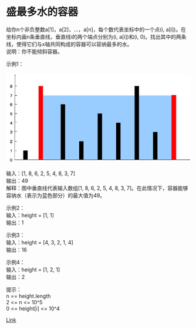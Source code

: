 <h1>盛最多水的容器</h1>

给你n个非负整数a[1]，a[2]，...，a[n]，每个数代表坐标中的一个点(i, a[i])。在坐标内画n条垂直线，垂直线i的两个端点分别为(i, a[i])和(i, 0)。找出其中的两条线，使得它们与x轴共同构成的容器可以容纳最多的水。</br>
说明：你不能倾斜容器。</br>

示例1：</br>
</br>![](./image/1.jpg)</br></br>
输入：[1, 8, 6, 2, 5, 4, 8, 3, 7]</br>
输出：49</br>
解释：图中垂直线代表输入数组[1, 8, 6, 2, 5, 4, 8, 3, 7]。在此情况下，容器能够容纳水（表示为蓝色部分）的最大值为49。</br>

示例2：</br>
输入：height = [1, 1]</br>
输出：1</br>

示例3：</br>
输入：height = [4, 3, 2, 1, 4]</br>
输出：16</br>

示例4：</br>
输入：height = [1, 2, 1]</br>
输出：2</br>

提示：</br>
n == height.length</br>
2 <= n <= 10^5</br>
0 <= height[i] <= 10^4</br>

[Link](https://leetcode-cn.com/problems/container-with-most-water/)